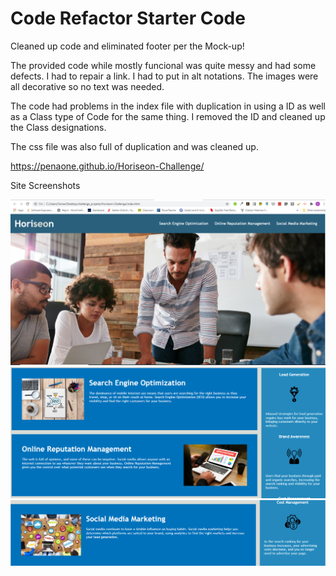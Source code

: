 # Code Refactor Starter Code

Cleaned up code and eliminated footer per the Mock-up!

The provided code while mostly funcional was quite messy and had some defects.
I had to repair a link.
I had to put in alt notations. The images were all decorative so no text was needed.

The code had problems in the index file with duplication in using a ID as well as a Class type of Code for the same thing.
I removed the ID and cleaned up the Class designations.

The css file was also full of duplication and was cleaned up.

https://penaone.github.io/Horiseon-Challenge/

Site Screenshots

 ![Alt text](/1stscreenshot.png)
 ![Alt text](/2ndscreenshot.png)
 ![Alt text](3rdscreenshot.png)